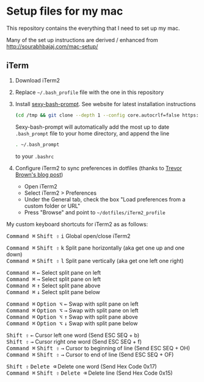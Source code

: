 # Setup files for my mac

This repository contains the everything that I need to set up my mac.

Many of the set up instructions are derived / enhanced from http://sourabhbajaj.com/mac-setup/

## iTerm
1. Download iTerm2
2. Replace `~/.bash_profile` file with the one in this repository
3. Install [sexy-bash-prompt](`https://github.com/twolfson/sexy-bash-prompt`). See website for latest installation instructions
    ```bash
    (cd /tmp && git clone --depth 1 --config core.autocrlf=false https://github.com/twolfson/sexy-bash-prompt && cd sexy-bash-prompt && make install) && source ~/.bashrc
    ```

    Sexy-bash-prompt will automatically add the most up to date `.bash_prompt`
    file to your home directory, and append the line
    ```bash
    . ~/.bash_prompt
    ```
    to your
    `.bashrc`

4. Configure iTerm2 to sync preferences in dotfiles
(thanks to [Trevor Brown's blog post](`http://stratus3d.com/blog/2015/02/28/sync-iterm2-profile-with-dotfiles-repository/`))
    - Open iTerm2
    - Select iTerm2 > Preferences
    - Under the General tab, check the box "Load preferences from a custom folder or URL"
    - Press "Browse" and point to `~/dotfiles/iTerm2_profile`               





<!--  Keyboard keys useful for drafting keyboard shortcuts
See [this](`http://macbiblioblog.blogspot.ca/2005/05/special-key-symbols.html`)
<kbd>←</kbd>
<kbd>→</kbd>
<kbd>↑</kbd>
<kbd>↓</kbd>
<kbd>Command ⌘</kbd>
<kbd>Shift ⇧</kbd>
<kbd>Option ⌥</kbd>
<kbd>Control ⌃</kbd>
<kbd>Caps Lock ⇪</kbd>
<kbd>Delete ⌫</kbd>
<kbd>Fn</kbd>
<kbd> </kbd>
-->

My custom keyboard shortcuts for iTerm2 as as follows:  

<kbd>Command ⌘</kbd> <kbd>Shift ⇧</kbd> <kbd>i</kbd> Global open/close iTerm2  

<!--  Splitting panes -->
<kbd>Command ⌘</kbd> <kbd>Shift ⇧</kbd> <kbd>k</kbd> Split pane horizontally (aka get one up and one down)  
<kbd>Command ⌘</kbd> <kbd>Shift ⇧</kbd> <kbd>l</kbd> Split pane vertically (aka get one left one right)  

<!-- Select splitting panes -->
<kbd>Command ⌘</kbd> <kbd>←</kbd> Select split pane on left  
<kbd>Command ⌘</kbd> <kbd>→</kbd> Select split pane on left  
<kbd>Command ⌘</kbd> <kbd>↑</kbd> Select split pane above  
<kbd>Command ⌘</kbd> <kbd>↓</kbd> Select split pane below  

<!-- Swap split panes -->
<kbd>Command ⌘</kbd> <kbd>Option ⌥</kbd> <kbd>←</kbd> Swap with split pane on left  
<kbd>Command ⌘</kbd> <kbd>Option ⌥</kbd> <kbd>→</kbd> Swap with split pane on left  
<kbd>Command ⌘</kbd> <kbd>Option ⌥</kbd> <kbd>↑</kbd> Swap with split pane above  
<kbd>Command ⌘</kbd> <kbd>Option ⌥</kbd> <kbd>↓</kbd> Swap with split pane below  

<!-- Moving the cursor -->
<kbd>Shift ⇧</kbd> <kbd>←</kbd> Cursor left one word  (Send ESC SEQ + b)  
<kbd>Shift ⇧</kbd> <kbd>→</kbd> Cursor right one word  (Send ESC SEQ + f)  
<kbd>Command ⌘</kbd> <kbd>Shift ⇧</kbd> <kbd>→</kbd> Cursor to beginning of line  (Send ESC SEQ + OH)  
<kbd>Command ⌘</kbd> <kbd>Shift ⇧</kbd> <kbd>→</kbd> Cursor to end of line (Send ESC SEQ + OF)  

<!-- Deleting words or line-->
<kbd>Shift ⇧</kbd> <kbd>Delete ⌫</kbd> Delete one word  (Send Hex Code 0x17)  
<kbd>Command ⌘</kbd> <kbd>Shift ⇧</kbd> <kbd>Delete ⌫</kbd> Delete line  (Send Hex Code 0x15)  
